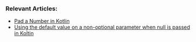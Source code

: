 ### Relevant Articles:
- [Pad a Number in Kotlin](https://www.baeldung.com/kotlin/pad-number)
- [Using the default value on a non-optional parameter when null is passed in Koltin](https://www.baeldung.com/kotlin/using-the-default-value-on-a-non-optional-parameter-when-null-is-passed-in-kotlin)


